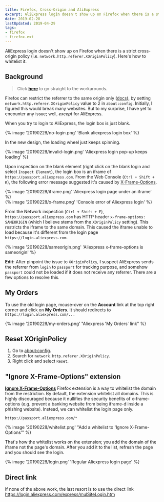 ```yaml
---
title: Firefox, Cross-Origin and AliExpress
excerpt: AliExpress login doesn't show up on Firefox when there is a strict cross-origin policy.
date: 2019-02-28
lastUpdated: 2019-04-29
tags:
- firefox
- firefox-ext
---
```


AliExpress login doesn't show up on Firefox when there is a strict cross-origin policy (i.e. `network.http.referer.XOriginPolicy`). Here's how to whitelist it.

## Background

> Click [**here**](#My-Orders) to go straight to the workarounds.

Firefox can restrict the referrer to the same origin only ([docs](https://wiki.mozilla.org/Security/Referrer)), by setting `network.http.referer.XOriginPolicy` value to 2 in `about:config`. Initially, I figured this would break many websites. But to my surprise, I have yet to encounter any issue; well, *except* for AliExpress.

When you try to login to AliExpress, the login box is just blank.

{% image '20190228/no-login.png' 'Blank aliexpress login box' %}

In the new design, the loading wheel just keeps spinning.

{% image '20190228/invalid-login.png' 'Aliexpress login pop-up keeps loading' %}

Upon inspection on the blank element (right click on the blank login and select `Inspect Element`), the login box is an iframe of `https://passport.aliexpress.com`. From the Web Console (`Ctrl + Shift + K`), the following error message suggested it's caused by [X-Frame-Options](https://developer.mozilla.org/en-US/docs/Web/HTTP/Headers/X-Frame-Options).

{% image '20190228/iframe.png' 'Aliexpress login page under an iframe' %}
<br />
{% image '20190228/x-frame.png' 'Console error of Aliexpress login' %}

From the Network inspection (`Ctrl + Shift + E`), `https://passport.aliexpress.com` has HTTP header `x-frame-options: SAMEORIGIN` (which I believe stems from the `XOriginPolicy` setting). This restricts the iframe to the same domain. This caused the iframe unable to load because it's different from the login page `https://login.aliexpress.com`.

{% image '20190228/sameorigin.png' 'Aliexpress x-frame-options is sameorigin' %}

**Edit:** After pinpoint the issue to `XOriginPolicy`, I suspect AliExpress sends the referrer from `login` to `passport` for tracking purpose, and somehow `passport` could not be loaded if it does not receive any referrer. There are a few options to resolve this.

## My Orders

To use the old login page, mouse-over on the **Account** link at the top right corner and click on **My Orders**. It should redirects to `https://login.aliexpress.com/...`

{% image '20190228/my-orders.png' "Aliexpress 'My Orders' link" %}

## Reset XOriginPolicy

1. Go to [about:config](about:config).
2. Search for `network.http.referer.XOriginPolicy`.
3. Right click and select `Reset`.

## "Ignore X-Frame-Options" extension

[**Ignore X-Frame-Options**](https://addons.mozilla.org/en-US/firefox/addon/ignore-x-frame-options-header/) Firefox extension is a way to whitelist the domain from the restriction. By default, the extension whitelist all domains. This is highly discouraged because it nullifies the security benefits of x-frame-options (e.g. prevent a banking website from being iframe-d inside a phishing website). Instead, we can whitelist the login page only.

```
https://passport.aliexpress.com/*
```

{% image '20190228/whitelist.png' "Add a whitelist to 'Ignore X-Frame-Options'" %}

That's how the whitelist works on the extension; you add the domain of the iframe not the page's domain. After you add it to the list, refresh the page and you should see the login.

{% image '20190228/login.png' 'Regular Aliexpress login page' %}

## Direct link

If none of the above work, the last resort is to use the direct link https://login.aliexpress.com/express/mulSiteLogin.htm